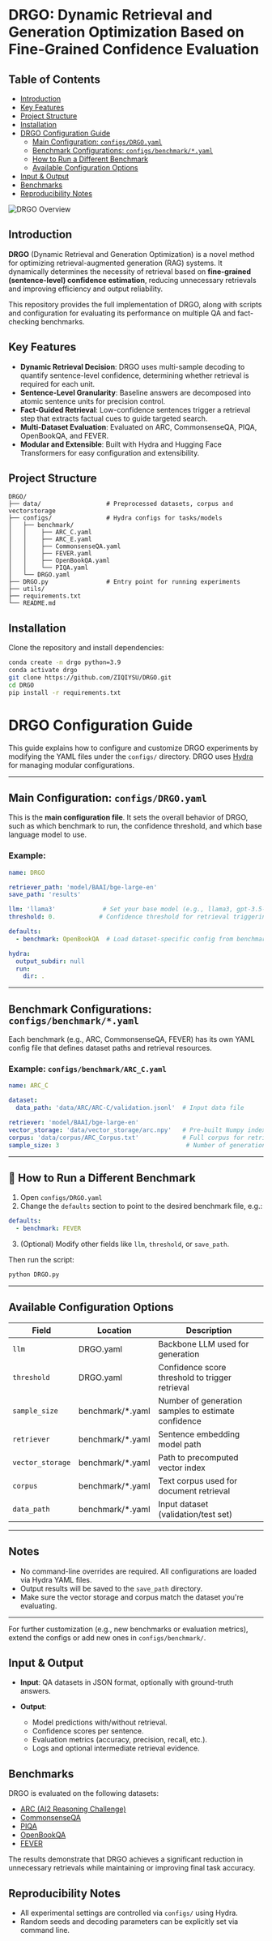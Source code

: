 # DRGO: Dynamic Retrieval and Generation Optimization Based on Fine-Grained Confidence Evaluation

##  Table of Contents

- [ Introduction](#-introduction)
- [ Key Features](#-key-features)
- [ Project Structure](#-project-structure)
- [ Installation](#-installation)
- [ DRGO Configuration Guide](#-drgo-configuration-guide)
  - [ Main Configuration: `configs/DRGO.yaml`](#-main-configuration-configsdrgoyaml)
  - [ Benchmark Configurations: `configs/benchmark/*.yaml`](#-benchmark-configurations-configsbenchmarkyaml)
  - [ How to Run a Different Benchmark](#-how-to-run-a-different-benchmark)
  - [ Available Configuration Options](#️-available-configuration-options)
- [ Input & Output](#-input--output)
- [ Benchmarks](#-benchmarks)
- [ Reproducibility Notes](#-reproducibility-notes)

![DRGO Overview](assets/drgo.png)

##  Introduction

**DRGO** (Dynamic Retrieval and Generation Optimization) is a novel method for optimizing retrieval-augmented generation (RAG) systems. It dynamically determines the necessity of retrieval based on **fine-grained (sentence-level) confidence estimation**, reducing unnecessary retrievals and improving efficiency and output reliability.

This repository provides the full implementation of DRGO, along with scripts and configuration for evaluating its performance on multiple QA and fact-checking benchmarks.

##  Key Features

*  **Dynamic Retrieval Decision**: DRGO uses multi-sample decoding to quantify sentence-level confidence, determining whether retrieval is required for each unit.
*  **Sentence-Level Granularity**: Baseline answers are decomposed into atomic sentence units for precision control.
*  **Fact-Guided Retrieval**: Low-confidence sentences trigger a retrieval step that extracts factual cues to guide targeted search.
*  **Multi-Dataset Evaluation**: Evaluated on ARC, CommonsenseQA, PIQA, OpenBookQA, and FEVER.
*  **Modular and Extensible**: Built with Hydra and Hugging Face Transformers for easy configuration and extensibility.

##  Project Structure

```
DRGO/
├── data/                  # Preprocessed datasets, corpus and vectorstorage
├── configs/               # Hydra configs for tasks/models
│   ├── benchmark/
│   │    ├── ARC_C.yaml
│   │    ├── ARC_E.yaml
│   │    ├── CommonsenseQA.yaml
│   │    ├── FEVER.yaml
│   │    ├── OpenBookQA.yaml
│   │    └── PIQA.yaml
│   └── DRGO.yaml
├── DRGO.py                # Entry point for running experiments
├── utils/                   
├── requirements.txt
└── README.md
```

##  Installation

Clone the repository and install dependencies:

```bash
conda create -n drgo python=3.9
conda activate drgo
git clone https://github.com/ZIQIYSU/DRGO.git
cd DRGO
pip install -r requirements.txt
```

#   DRGO Configuration Guide

This guide explains how to configure and customize DRGO experiments by modifying the YAML files under the `configs/` directory. DRGO uses [Hydra](https://hydra.cc) for managing modular configurations.

---

##  Main Configuration: `configs/DRGO.yaml`

This is the **main configuration file**. It sets the overall behavior of DRGO, such as which benchmark to run, the confidence threshold, and which base language model to use.

### Example:

```yaml
name: DRGO

retriever_path: 'model/BAAI/bge-large-en'
save_path: 'results'

llm: 'llama3'             # Set your base model (e.g., llama3, gpt-3.5-turbo)
threshold: 0.            # Confidence threshold for retrieval triggering

defaults:
  - benchmark: OpenBookQA  # Load dataset-specific config from benchmark folder

hydra:
  output_subdir: null
  run:
    dir: .
```

---

##  Benchmark Configurations: `configs/benchmark/*.yaml`

Each benchmark (e.g., ARC, CommonsenseQA, FEVER) has its own YAML config file that defines dataset paths and retrieval resources.

### Example: `configs/benchmark/ARC_C.yaml`

```yaml
name: ARC_C

dataset:
  data_path: 'data/ARC/ARC-C/validation.jsonl'  # Input data file

retriever: 'model/BAAI/bge-large-en'
vector_storage: 'data/vector_storage/arc.npy'   # Pre-built Numpy index
corpus: 'data/corpus/ARC_Corpus.txt'            # Full corpus for retrieval
sample_size: 3                                   # Number of generations per question
```

---

## 🔧 How to Run a Different Benchmark

1. Open `configs/DRGO.yaml`
2. Change the `defaults` section to point to the desired benchmark file, e.g.:

```yaml
defaults:
  - benchmark: FEVER
```

3. (Optional) Modify other fields like `llm`, `threshold`, or `save_path`.

Then run the script:

```bash
python DRGO.py
```

---

##  Available Configuration Options

| Field            | Location          | Description                                         |
| ---------------- | ----------------- | --------------------------------------------------- |
| `llm`            | DRGO.yaml         | Backbone LLM used for generation                    |
| `threshold`      | DRGO.yaml         | Confidence score threshold to trigger retrieval     |
| `sample_size`    | benchmark/\*.yaml | Number of generation samples to estimate confidence |
| `retriever`      | benchmark/\*.yaml | Sentence embedding model path                       |
| `vector_storage` | benchmark/\*.yaml | Path to precomputed vector index                    |
| `corpus`         | benchmark/\*.yaml | Text corpus used for document retrieval             |
| `data_path`      | benchmark/\*.yaml | Input dataset (validation/test set)                 |

---

##  Notes

* No command-line overrides are required. All configurations are loaded via Hydra YAML files.
* Output results will be saved to the `save_path` directory.
* Make sure the vector storage and corpus match the dataset you're evaluating.

---

For further customization (e.g., new benchmarks or evaluation metrics), extend the configs or add new ones in `configs/benchmark/`.

##  Input & Output

* **Input**: QA datasets in JSON format, optionally with ground-truth answers.
* **Output**:

  * Model predictions with/without retrieval.
  * Confidence scores per sentence.
  * Evaluation metrics (accuracy, precision, recall, etc.).
  * Logs and optional intermediate retrieval evidence.

##  Benchmarks

DRGO is evaluated on the following datasets:

* [ARC (AI2 Reasoning Challenge)](https://allenai.org/data/arc)
* [CommonsenseQA](https://www.tau-nlp.org/commonsenseqa)
* [PIQA](https://yonatanbisk.com/piqa/)
* [OpenBookQA](https://allenai.org/data/open-book-qa)
* [FEVER](https://fever.ai)

The results demonstrate that DRGO achieves a significant reduction in unnecessary retrievals while maintaining or improving final task accuracy.


##  Reproducibility Notes

* All experimental settings are controlled via `configs/` using Hydra.
* Random seeds and decoding parameters can be explicitly set via command line.
